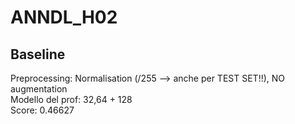 # ANNDL_H02

## Baseline
Preprocessing: Normalisation (/255 --> anche per TEST SET!!), NO augmentation\
Modello del prof: 32,64 + 128\
Score: 0.46627
